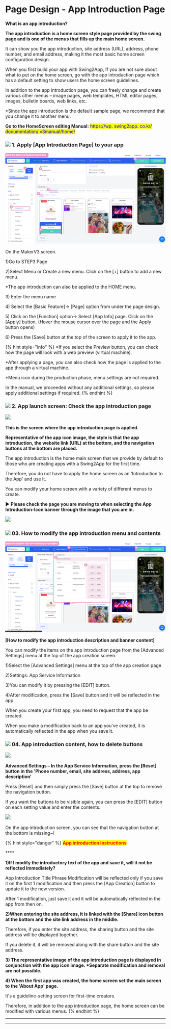 # Page Design - App Introduction Page

**What is an app introduction?**

**The app introduction is a home screen style page provided by the swing page and is one of the menus that fills up the main home screen.**

It can show you the app introduction, site address (URL), address, phone number, and email address, making it the most basic home screen configuration design.

&#x20;When you first build your app with Swing2App, If you are not sure about what to put on the home screen, go with the app introduction page which has a default setting to show users the home screen guidelines.

In addition to the app introduction page, you can freely change and create various other menus – image pages, web templates, HTML editor pages, images, bulletin boards, web links, etc.

\*Since the app introduction is the default sample page, we recommend that you change it to another menu.

**Go to the HomeScreen editing Manual:** <mark style="color:blue;">https://wp. swing2app. co.kr/ documentation/ v3manual/home/</mark> &#x20;

### ![](https://wp.swing2app.co.kr/wp-content/uploads/2020/04/%EB%8B%A8%EB%9D%BD1-1.png) **1.** Apply \[App Introduction Page] to your app

![](../../../.gitbook/assets/Untitled-2-RrGtgerd.png)

On the MakerV3 screen.

1\)Go to STEP3 Page&#x20;

2\)Select Menu or Create a new menu. Click on the \[+] button to add a new menu.

\*The app introduction can also be applied to the HOME menu.

3\) Enter the menu name

4\) Select the \[Basic Feature]-> \[Page] option from under the page design.

5\) Click on the \[Function] option-> Select \[App Info] page. Click on the \[Apply] button. (Hover the mouse cursor over the page and the Apply button opens)

6\) Press the \[Save] button at the top of the screen to apply it to the app.



{% hint style="info" %}
\*If you select the Preview button, you can check how the page will look with a web preview (virtual machine).

\*After applying a page, you can also check how the page is applied to the app through a virtual machine.

\*Menu icon during the production phase, menu settings are not required.

In the manual, we proceeded without any additional settings, so please apply additional settings if required.
{% endhint %}

### ![](https://wp.swing2app.co.kr/wp-content/uploads/2020/04/%EB%8B%A8%EB%9D%BD1-1.png) **2.** App launch screen: Check the app introduction page

![](https://wp.swing2app.co.kr/wp-content/uploads/2022/07/%EC%95%B1%EC%86%8C%EA%B0%9C%ED%99%94%EB%A9%B4.png)

**This is the screen where the app introduction page is applied.**

**Representative of the app icon image, the style is that the app introduction, the website link (URL) at the bottom, and the navigation buttons at the bottom are placed.**

The app introduction is the home main screen that we provide by default to those who are creating apps with a Swing2App for the first time.

Therefore, you do not have to apply the home screen as an 'Introduction to the App' and use it.

You can modify your home screen with a variety of different menus to create.

**▶ Please check the page you are moving to when selecting the App Introduction-Icon banner through the image that you are in.**

![](https://wp.swing2app.co.kr/wp-content/uploads/2018/09/%EB%85%B9%ED%99%94\_2020\_06\_02\_16\_18\_41\_940.gif)

### ![](https://wp.swing2app.co.kr/wp-content/uploads/2020/04/%EB%8B%A8%EB%9D%BD1-1.png) **03.** How to modify the app introduction menu and contents

![](../../../.gitbook/assets/Untitled-2-Rdrgd.png)

**\[How to modify the app introduction description and banner content]**

You can modify the items on the app introduction page from the \[Advanced Settings] menu at the top of the app creation screen.

1\)Select the \[Advanced Settings] menu at the top of the app creation page

2\)Settings: App Service Information

3\)You can modify it by pressing the \[EDIT] button.

4\)After modification, press the \[Save] button and it will be reflected in the app.

When you create your first app, you need to request that the app be created.

When you make a modification back to an app you've created, it is automatically reflected in the app when you save it.

### ![](https://wp.swing2app.co.kr/wp-content/uploads/2020/04/%EB%8B%A8%EB%9D%BD1-1.png) **04.** App introduction content, how to delete buttons

![](https://wp.swing2app.co.kr/wp-content/uploads/2022/07/%EC%95%B1%EC%86%8C%EA%B0%9C%EC%88%98%EC%A0%952.png)

**Advanced Settings – In the App Service Information, press the \[Reset] button in the 'Phone number, email, site address, address, app description'**

Press \[Reset] and then simply press the \[Save] button at the top to remove the navigation button.

If you want the buttons to be visible again, you can press the \[EDIT] button on each setting value and enter the contents.

![](https://wp.swing2app.co.kr/wp-content/uploads/2022/07/%EC%95%B1%EC%86%8C%EA%B0%9C%ED%99%94%EB%A9%B42.png)

On the app introduction screen, you can see that the navigation button at the bottom is missing\~!

{% hint style="danger" %}
<mark style="color:red;">**App introduction instructions**</mark>

\*\*\*\*

**1)If I modify the introductory text of the app and save it, will it not be reflected immediately?**

App Introduction Title Phrase Modification will be reflected only if you save it on the first 1 modification and then press the \[App Creation] button to update it to the new version.

After 1 modification, just save it and it will be automatically reflected in the app from then on.

**2)When entering the site address, it is linked with the \[Share] icon button at the bottom and the site link address in the middle.**

Therefore, if you enter the site address, the sharing button and the site address will be displayed together.

If you delete it, it will be removed along with the share button and the site address.

**3) The representative image of the app introduction page is displayed in conjunction with the app icon image. \*Separate modification and removal are not possible.**

**4) When the first app was created, the home screen set the main screen to the 'About App' page.**

It's a guideline-setting screen for first-time creators.

Therefore, in addition to the app introduction page, the home screen can be modified with various menus.
{% endhint %}

***

***
